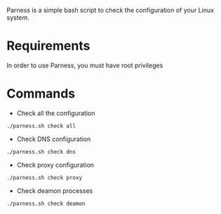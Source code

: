 Parness is a simple bash script to check the configuration of your Linux system.

# Requirements 

In order to use Parness, you must have root privileges

# Commands 

* Check all the configuration

``./parness.sh check all ``

* Check DNS configuration

``./parness.sh check dns ``


* Check proxy configuration

`` ./parness.sh check proxy ``

* Check deamon processes

``./parness.sh check deamon ``
